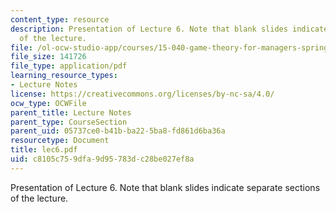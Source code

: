 ```yaml
---
content_type: resource
description: Presentation of Lecture 6. Note that blank slides indicate separate sections
  of the lecture.
file: /ol-ocw-studio-app/courses/15-040-game-theory-for-managers-spring-2004/c8105c759dfa9d95783dc28be027ef8a_lec6.pdf
file_size: 141726
file_type: application/pdf
learning_resource_types:
- Lecture Notes
license: https://creativecommons.org/licenses/by-nc-sa/4.0/
ocw_type: OCWFile
parent_title: Lecture Notes
parent_type: CourseSection
parent_uid: 05737ce0-b41b-ba22-5ba8-fd861d6ba36a
resourcetype: Document
title: lec6.pdf
uid: c8105c75-9dfa-9d95-783d-c28be027ef8a
---
```

Presentation of Lecture 6. Note that blank slides indicate separate sections of the lecture.